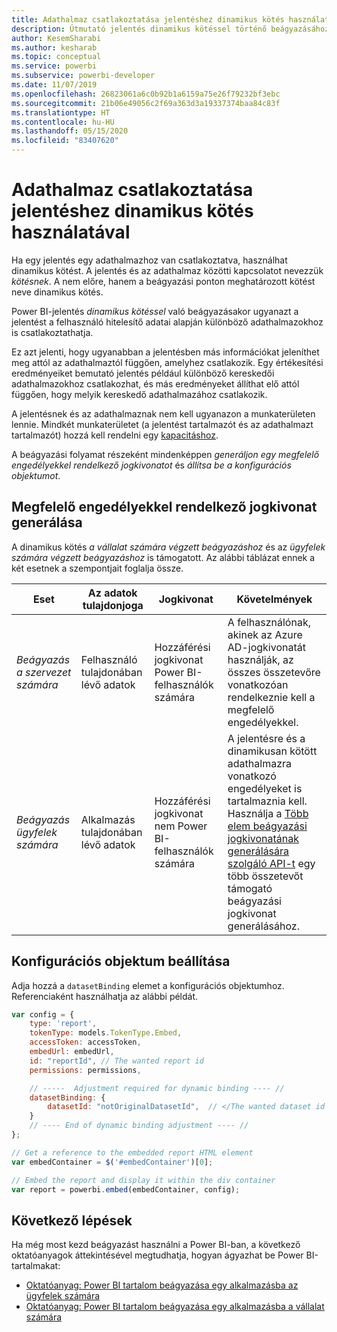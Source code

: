 ```yaml
---
title: Adathalmaz csatlakoztatása jelentéshez dinamikus kötés használatával
description: Útmutató jelentés dinamikus kötéssel történő beágyazásához.
author: KesemSharabi
ms.author: kesharab
ms.topic: conceptual
ms.service: powerbi
ms.subservice: powerbi-developer
ms.date: 11/07/2019
ms.openlocfilehash: 26823061a6c0b92b1a6159a75e26f79232bf3ebc
ms.sourcegitcommit: 21b06e49056c2f69a363d3a19337374baa84c83f
ms.translationtype: HT
ms.contentlocale: hu-HU
ms.lasthandoff: 05/15/2020
ms.locfileid: "83407620"
---
```

# <a name="connect-a-report-to-a-dataset-using-dynamic-binding"></a>Adathalmaz csatlakoztatása jelentéshez dinamikus kötés használatával 

Ha egy jelentés egy adathalmazhoz van csatlakoztatva, használhat dinamikus kötést. A jelentés és az adathalmaz közötti kapcsolatot nevezzük *kötésnek*. A nem előre, hanem a beágyazási ponton meghatározott kötést neve dinamikus kötés.

Power BI-jelentés *dinamikus kötéssel* való beágyazásakor ugyanazt a jelentést a felhasználó hitelesítő adatai alapján különböző adathalmazokhoz is csatlakoztathatja.

Ez azt jelenti, hogy ugyanabban a jelentésben más információkat jeleníthet meg attól az adathalmaztól függően, amelyhez csatlakozik. Egy értékesítési eredményeiket bemutató jelentés például különböző kereskedői adathalmazokhoz csatlakozhat, és más eredményeket állíthat elő attól függően, hogy melyik kereskedő adathalmazához csatlakozik.

A jelentésnek és az adathalmaznak nem kell ugyanazon a munkaterületen lennie. Mindkét munkaterületet (a jelentést tartalmazót és az adathalmazt tartalmazót) hozzá kell rendelni egy [kapacitáshoz](azure-pbie-create-capacity.md).

A beágyazási folyamat részeként mindenképpen *generáljon egy megfelelő engedélyekkel rendelkező jogkivonatot* és *állítsa be a konfigurációs objektumot*.

## <a name="generating-a-token-with-sufficient-permissions"></a>Megfelelő engedélyekkel rendelkező jogkivonat generálása

A dinamikus kötés *a vállalat számára végzett beágyazáshoz* és az *ügyfelek számára végzett beágyazáshoz* is támogatott. Az alábbi táblázat ennek a két esetnek a szempontjait foglalja össze.

|Eset  |Az adatok tulajdonjoga  |Jogkivonat  |Követelmények  |
|---------|---------|---------|---------|
|*Beágyazás a szervezet számára*    |Felhasználó tulajdonában lévő adatok         |Hozzáférési jogkivonat Power BI-felhasználók számára         |A felhasználónak, akinek az Azure AD-jogkivonatát használják, az összes összetevőre vonatkozóan rendelkeznie kell a megfelelő engedélyekkel.         |
|*Beágyazás ügyfelek számára*     |Alkalmazás tulajdonában lévő adatok         |Hozzáférési jogkivonat nem Power BI-felhasználók számára         |A jelentésre és a dinamikusan kötött adathalmazra vonatkozó engedélyeket is tartalmaznia kell. Használja a [Több elem beágyazási jogkivonatának generálására szolgáló API-t](embed-sample-for-customers.md#multiEmbedToken) egy több összetevőt támogató beágyazási jogkivonat generálásához.         |

## <a name="adjusting-the-config-object"></a>Konfigurációs objektum beállítása
Adja hozzá a `datasetBinding` elemet a konfigurációs objektumhoz. Referenciaként használhatja az alábbi példát.

```javascript
var config = {
    type: 'report',
    tokenType: models.TokenType.Embed,
    accessToken: accessToken,
    embedUrl: embedUrl,
    id: "reportId", // The wanted report id
    permissions: permissions,

    // -----  Adjustment required for dynamic binding ---- //
    datasetBinding: {
        datasetId: "notOriginalDatasetId",  // </The wanted dataset id
    }
    // ---- End of dynamic binding adjustment ---- //
};

// Get a reference to the embedded report HTML element
var embedContainer = $('#embedContainer')[0];

// Embed the report and display it within the div container
var report = powerbi.embed(embedContainer, config);
```

## <a name="next-steps"></a>Következő lépések

Ha még most kezd beágyazást használni a Power BI-ban, a következő oktatóanyagok áttekintésével megtudhatja, hogyan ágyazhat be Power BI-tartalmakat:
* [Oktatóanyag: Power BI tartalom beágyazása egy alkalmazásba az ügyfelek számára](embed-sample-for-customers.md)
* [Oktatóanyag: Power BI tartalom beágyazása egy alkalmazásba a vállalat számára](embed-sample-for-your-organization.md)